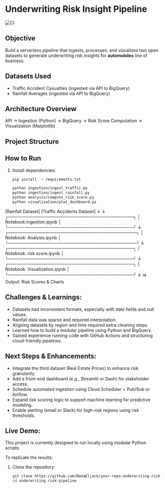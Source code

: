 # Underwriting Risk Insight Pipeline
![CI](https://github.com/NadaEljack/underwriting-risk-pipeline/actions/workflows/run-scripts.yml/badge.svg)

## Objective
Build a serverless pipeline that ingests, processes, and visualizes two open datasets to generate underwriting risk insights for **automobiles** line of business.

## Datasets Used
- Traffic Accident Casualties (ingested via API to BigQuery)  
- Rainfall Averages (ingested via API to BigQuery)  

## Architecture Overview
API → Ingestion (Python) → BigQuery → Risk Score Computation → Visualization (Matplotlib)

## Project Structure


## How to Run

1. Install dependencies:  
   ```bash
   pip install -r requirements.txt

   python ingestion/ingest_traffic.py
   python ingestion/ingest_rainfall.py
   python analysis/compute_risk_score.py
   python visualization/plot_dashboard.py


[Rainfall Dataset]         [Traffic Accidents Dataset]
        ↓                           ↓
 ┌─────────────────────────────────────────┐
 │       Notebook:ingestion.ipynb         │
 └─────────────────────────────────────────┘
        ↓
┌──────────────────────────────────────────┐
│ Notebook: Analysis.ipynb       │
└──────────────────────────────────────────┘
        ↓
 ┌─────────────────────────────────────────┐
 │    Notebook: risk score.ipynb          │
 └─────────────────────────────────────────┘
        ↓
 ┌─────────────────────────────────────────┐
 │  Notebook: Visualization.ipynb          │
 └─────────────────────────────────────────┘
        ↓
        📊 Output: Risk Scores & Charts

## Challenges & Learnings:

- Datasets had inconsistent formats, especially with date fields and null values.
- Rainfall data was sparse and required interpolation.
- Aligning datasets by region and time required extra cleaning steps.
- Learned how to build a modular pipeline using Python and BigQuery.
- Gained experience running code with GitHub Actions and structuring cloud-friendly pipelines.


## Next Steps & Enhancements:

- Integrate the third dataset (Real Estate Prices) to enhance risk granularity.
- Add a front-end dashboard (e.g., Streamlit or Dash) for stakeholder access.
- Schedule automated ingestion using Cloud Scheduler + Pub/Sub or Airflow.
- Expand risk scoring logic to support machine learning for predictive modeling.
- Enable alerting (email or Slack) for high-risk regions using risk thresholds.


## Live Demo:

This project is currently designed to run locally using modular Python scripts.

To replicate the results:

1. Clone the repository:
   ```bash
   git clone https://github.com/NadaEljack/your-repo-underwriting-risk-pipeline.git
   cd underwriting-risk-pipeline


